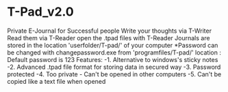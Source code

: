 # T-Pad_v2.0
Private E-Journal for Successful people
Write your thoughts via T-Writer
Read them via T-Reader
open the .tpad files with T-Reader 
Journals are stored in the location 'userfolder/T-pad/' of your computer
*Password can be changed with changepassword.exe from 'programfiles/T-pad/' location : Default password is 123
Features:
	-1. Alternative to windows's sticky notes
	-2. Advanced .tpad file format for storing data in secured way
	-3. Password protected
	-4. Too private - Can't be opened in other computers
	-5. Can't be copied like a text file when opened
